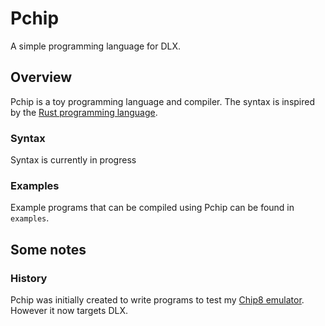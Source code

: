 Pchip
=====

A simple programming language for DLX.

## Overview

Pchip is a toy programming language and compiler. The syntax is inspired by the [Rust programming language](http://www.rust-lang.org/).

### Syntax

Syntax is currently in progress


### Examples

Example programs that can be compiled using Pchip can be found in `examples`.


## Some notes

### History

Pchip was initially created to write programs to test my [Chip8 emulator](https://github.com/quvarxa/chip8-rs). However it now targets DLX.
